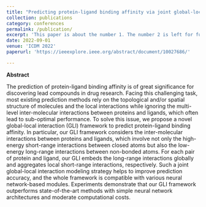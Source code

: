 ```yaml
---
title: "Predicting protein-ligand binding affinity via joint global-local interaction modeling"
collection: publications
category: conferences
permalink: /publication/
excerpt: 'This paper is about the number 1. The number 2 is left for future work.'
date: 2022-09-01
venue: 'ICDM 2022'
paperurl: 'https://ieeexplore.ieee.org/abstract/document/10027686/'

---
```


**Abstract**

The prediction of protein-ligand binding affinity is of great significance for discovering lead compounds in drug research. Facing this challenging task, most existing prediction methods rely on the topological and/or spatial structure of molecules and the local interactions while ignoring the multi-level inter-molecular interactions between proteins and ligands, which often lead to sub-optimal performance. To solve this issue, we propose a novel global-local interaction (GLI) framework to predict protein-ligand binding affinity. In particular, our GLI framework considers the inter-molecular interactions between proteins and ligands, which involve not only the high-energy short-range interactions between closed atoms but also the low-energy long-range interactions between non-bonded atoms. For each pair of protein and ligand, our GLI embeds the long-range interactions globally and aggregates local short-range interactions, respectively. Such a joint global-local interaction modeling strategy helps to improve prediction accuracy, and the whole framework is compatible with various neural network-based modules. Experiments demonstrate that our GLI framework outperforms state-of-the-art methods with simple neural network architectures and moderate computational costs.